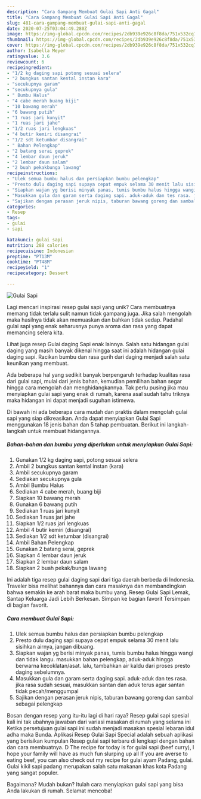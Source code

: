 ```yaml
---
description: "Cara Gampang Membuat Gulai Sapi Anti Gagal"
title: "Cara Gampang Membuat Gulai Sapi Anti Gagal"
slug: 481-cara-gampang-membuat-gulai-sapi-anti-gagal
date: 2020-07-25T03:04:49.280Z
image: https://img-global.cpcdn.com/recipes/2db939e926c8f8da/751x532cq70/gulai-sapi-foto-resep-utama.jpg
thumbnail: https://img-global.cpcdn.com/recipes/2db939e926c8f8da/751x532cq70/gulai-sapi-foto-resep-utama.jpg
cover: https://img-global.cpcdn.com/recipes/2db939e926c8f8da/751x532cq70/gulai-sapi-foto-resep-utama.jpg
author: Isabella Meyer
ratingvalue: 3.6
reviewcount: 6
recipeingredient:
- "1/2 kg daging sapi potong sesuai selera"
- "2 bungkus santan kental instan kara"
- "secukupnya garam"
- "secukupnya gula"
- " Bumbu Halus"
- "4 cabe merah buang biji"
- "10 bawang merah"
- "6 bawang putih"
- "1 ruas jari kunyit"
- "1 ruas jari jahe"
- "1/2 ruas jari lengkuas"
- "4 butir kemiri disangrai"
- "1/2 sdt ketumbar disangrai"
- " Bahan Pelengkap"
- "2 batang serai geprek"
- "4 lembar daun jeruk"
- "2 lembar daun salam"
- "2 buah pekakbunga lawang"
recipeinstructions:
- "Ulek semua bumbu halus dan persiapkan bumbu pelengkap"
- "Presto dulu daging sapi supaya cepat empuk selama 30 menit lalu sisihkan airnya, jangan dibuang."
- "Siapkan wajan yg berisi minyak panas, tumis bumbu halus hingga wangi dan tidak langu. masukkan bahan pelengkap, aduk-aduk hingga berwarna kecoklatan/asat. lalu, tambahkan air kaldu dari proses presto daging sebelumnya."
- "Masukkan gula dan garam serta daging sapi. aduk-aduk dan tes rasa. jika rasa sudah sesuai, masukkan santan dan aduk terus agar santan tidak pecah/menggumpal"
- "Sajikan dengan perasan jeruk nipis, taburan bawang goreng dan sambal sebagai pelengkap"
categories:
- Resep
tags:
- gulai
- sapi

katakunci: gulai sapi 
nutrition: 288 calories
recipecuisine: Indonesian
preptime: "PT13M"
cooktime: "PT48M"
recipeyield: "1"
recipecategory: Dessert

---
```



![Gulai Sapi](https://img-global.cpcdn.com/recipes/2db939e926c8f8da/751x532cq70/gulai-sapi-foto-resep-utama.jpg)

Lagi mencari inspirasi resep gulai sapi yang unik? Cara membuatnya memang tidak terlalu sulit namun tidak gampang juga. Jika salah mengolah maka hasilnya tidak akan memuaskan dan bahkan tidak sedap. Padahal gulai sapi yang enak seharusnya punya aroma dan rasa yang dapat memancing selera kita.

Lihat juga resep Gulai daging Sapi enak lainnya. Salah satu hidangan gulai daging yang masih banyak dikenal hingga saat ini adalah hidangan gulai daging sapi. Racikan bumbu dan rasa gurih dari daging menjadi salah satu keunikan yang membuat.

Ada beberapa hal yang sedikit banyak berpengaruh terhadap kualitas rasa dari gulai sapi, mulai dari jenis bahan, kemudian pemilihan bahan segar hingga cara mengolah dan menghidangkannya. Tak perlu pusing jika mau menyiapkan gulai sapi yang enak di rumah, karena asal sudah tahu triknya maka hidangan ini dapat menjadi suguhan istimewa.


Di bawah ini ada beberapa cara mudah dan praktis dalam mengolah gulai sapi yang siap dikreasikan. Anda dapat menyiapkan Gulai Sapi menggunakan 18 jenis bahan dan 5 tahap pembuatan. Berikut ini langkah-langkah untuk membuat hidangannya.

<!--inarticleads1-->

##### Bahan-bahan dan bumbu yang diperlukan untuk menyiapkan Gulai Sapi:

1. Gunakan 1/2 kg daging sapi, potong sesuai selera
1. Ambil 2 bungkus santan kental instan (kara)
1. Ambil secukupnya garam
1. Sediakan secukupnya gula
1. Ambil  Bumbu Halus
1. Sediakan 4 cabe merah, buang biji
1. Siapkan 10 bawang merah
1. Gunakan 6 bawang putih
1. Sediakan 1 ruas jari kunyit
1. Sediakan 1 ruas jari jahe
1. Siapkan 1/2 ruas jari lengkuas
1. Ambil 4 butir kemiri (disangrai)
1. Sediakan 1/2 sdt ketumbar (disangrai)
1. Ambil  Bahan Pelengkap
1. Gunakan 2 batang serai, geprek
1. Siapkan 4 lembar daun jeruk
1. Siapkan 2 lembar daun salam
1. Siapkan 2 buah pekak/bunga lawang


Ini adalah tiga resep gulai daging sapi dari tiga daerah berbeda di Indonesia. Traveler bisa melihat bahannya dan cara masaknya dan membandingkan bahwa semakin ke arah barat maka bumbu yang. Resep Gulai Sapi Lemak, Santap Keluarga Jadi Lebih Berkesan. Simpan ke bagian favorit Tersimpan di bagian favorit. 

<!--inarticleads2-->

##### Cara membuat Gulai Sapi:

1. Ulek semua bumbu halus dan persiapkan bumbu pelengkap
1. Presto dulu daging sapi supaya cepat empuk selama 30 menit lalu sisihkan airnya, jangan dibuang.
1. Siapkan wajan yg berisi minyak panas, tumis bumbu halus hingga wangi dan tidak langu. masukkan bahan pelengkap, aduk-aduk hingga berwarna kecoklatan/asat. lalu, tambahkan air kaldu dari proses presto daging sebelumnya.
1. Masukkan gula dan garam serta daging sapi. aduk-aduk dan tes rasa. jika rasa sudah sesuai, masukkan santan dan aduk terus agar santan tidak pecah/menggumpal
1. Sajikan dengan perasan jeruk nipis, taburan bawang goreng dan sambal sebagai pelengkap


Bosan dengan resep yang itu-itu lagi di hari raya? Resep gulai sapi spesial kali ini tak ubahnya jawaban dari variasi masakan di rumah yang selama ini Ketika persetujuan gulai sapi ini sudah menjadi masakan spesial lebaran idul adha maka Bunda. Aplikasi Resep Gulai Sapi Special adalah sebuah aplikasi yang berisikan kumpulan Resep gulai sapi terbaru di lengkapi dengan bahan dan cara membuatnya. D The recipe for today is for gulai sapi (beef curry), I hope your family will have as much fun slurping up all If you are averse to eating beef, you can also check out my recipe for gulai ayam Padang, gulai. Gulai kikil sapi padang merupakan salah satu makanan khas kota Padang yang sangat populer. 

Bagaimana? Mudah bukan? Itulah cara menyiapkan gulai sapi yang bisa Anda lakukan di rumah. Selamat mencoba!
